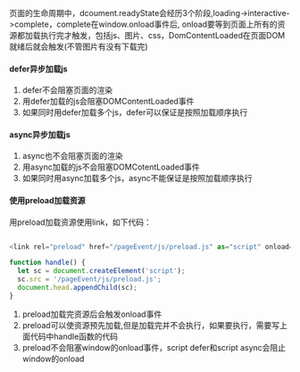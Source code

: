 页面的生命周期中，dcoument.readyState会经历3个阶段,loading->interactive->complete，complete在window.onload事件后, onload要等到页面上所有的资源都加载执行完才触发，包括js、图片、css，DomContentLoaded在页面DOM就绪后就会触发(不管图片有没有下载完)

#### defer异步加载js

1. defer不会阻塞页面的渲染
2. 用defer加载的js会阻塞DOMContentLoaded事件
3. 如果同时用defer加载多个js，defer可以保证是按照加载顺序执行

#### async异步加载js

1. async也不会阻塞页面的渲染
2. 用async加载的js不会阻塞DOMCotentLoaded事件
3. 如果同时用async加载多个js，async不能保证是按照加载顺序执行

#### 使用preload加载资源

用preload加载资源使用link，如下代码：

```javascript

<link rel="preload" href="/pageEvent/js/preload.js" as="script" onload="handle()" />

function handle() {
  let sc = document.createElement('script');
  sc.src = '/pageEvent/js/preload.js';
  document.head.appendChild(sc);
}
```

1. preload加载完资源后会触发onload事件
2. preload可以使资源预先加载,但是加载完并不会执行，如果要执行，需要写上面代码中handle函数的代码
3. preload不会阻塞window的onload事件，script defer和script async会阻止window的onload